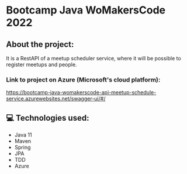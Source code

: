 # Bootcamp Java WoMakersCode 2022

## About the project:

It is a RestAPI of a meetup scheduler service, where it will be possible to register meetups and people.

### Link to project on Azure (Microsoft's cloud platform):

https://bootcamp-java-womakerscode-api-meetup-schedule-service.azurewebsites.net/swagger-ui/#/

## 💻 Technologies used:

- Java 11
- Maven
- Spring
- JPA
- TDD
- Azure
